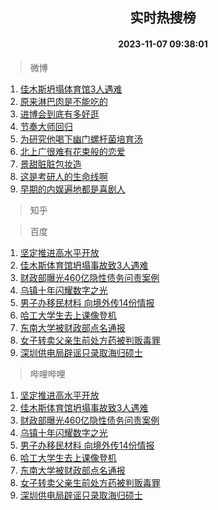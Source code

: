 <div align="center"><h2>实时热搜榜</h2><h4>2023-11-07 09:38:01</h4></div>

> 微博  

1. [佳木斯坍塌体育馆3人遇难](https://s.weibo.com/weibo?q=%23%E4%BD%B3%E6%9C%A8%E6%96%AF%E5%9D%8D%E5%A1%8C%E4%BD%93%E8%82%B2%E9%A6%863%E4%BA%BA%E9%81%87%E9%9A%BE%23&t=31&band_rank=1&Refer=top)<br />
2. [原来淋巴肉是不能吃的](https://s.weibo.com/weibo?q=%23%E5%8E%9F%E6%9D%A5%E6%B7%8B%E5%B7%B4%E8%82%89%E6%98%AF%E4%B8%8D%E8%83%BD%E5%90%83%E7%9A%84%23&t=31&band_rank=2&Refer=top)<br />
3. [进博会到底有多好逛](https://s.weibo.com/weibo?q=%23%E8%BF%9B%E5%8D%9A%E4%BC%9A%E5%88%B0%E5%BA%95%E6%9C%89%E5%A4%9A%E5%A5%BD%E9%80%9B%23&t=31&band_rank=3&Refer=top)<br />
4. [节奏大师回归](https://s.weibo.com/weibo?q=%E8%8A%82%E5%A5%8F%E5%A4%A7%E5%B8%88%E5%9B%9E%E5%BD%92&t=31&band_rank=4&Refer=top)<br />
5. [为研究他喝下幽门螺杆菌培育汤](https://s.weibo.com/weibo?q=%23%E4%B8%BA%E7%A0%94%E7%A9%B6%E4%BB%96%E5%96%9D%E4%B8%8B%E5%B9%BD%E9%97%A8%E8%9E%BA%E6%9D%86%E8%8F%8C%E5%9F%B9%E8%82%B2%E6%B1%A4%23&t=31&band_rank=5&Refer=top)<br />
6. [北上广很难有花束般的恋爱](https://s.weibo.com/weibo?q=%E5%8C%97%E4%B8%8A%E5%B9%BF%E5%BE%88%E9%9A%BE%E6%9C%89%E8%8A%B1%E6%9D%9F%E8%88%AC%E7%9A%84%E6%81%8B%E7%88%B1&t=31&band_rank=6&Refer=top)<br />
7. [景甜脏脏包妆造](https://s.weibo.com/weibo?q=%23%E6%99%AF%E7%94%9C%E8%84%8F%E8%84%8F%E5%8C%85%E5%A6%86%E9%80%A0%23&t=31&band_rank=7&Refer=top)<br />
8. [这是考研人的生命线啊](https://s.weibo.com/weibo?q=%E8%BF%99%E6%98%AF%E8%80%83%E7%A0%94%E4%BA%BA%E7%9A%84%E7%94%9F%E5%91%BD%E7%BA%BF%E5%95%8A&t=31&band_rank=8&Refer=top)<br />
9. [早期的内娱遍地都是喜剧人](https://s.weibo.com/weibo?q=%E6%97%A9%E6%9C%9F%E7%9A%84%E5%86%85%E5%A8%B1%E9%81%8D%E5%9C%B0%E9%83%BD%E6%98%AF%E5%96%9C%E5%89%A7%E4%BA%BA&t=31&band_rank=9&Refer=top)<br />

> 知乎  


> 百度  

1. [坚定推进高水平开放](https://www.baidu.com/s?wd=%E5%9D%9A%E5%AE%9A%E6%8E%A8%E8%BF%9B%E9%AB%98%E6%B0%B4%E5%B9%B3%E5%BC%80%E6%94%BE&sa=fyb_news&rsv_dl=fyb_news)<br />
2. [佳木斯体育馆坍塌事故致3人遇难](https://www.baidu.com/s?wd=%E4%BD%B3%E6%9C%A8%E6%96%AF%E4%BD%93%E8%82%B2%E9%A6%86%E5%9D%8D%E5%A1%8C%E4%BA%8B%E6%95%85%E8%87%B43%E4%BA%BA%E9%81%87%E9%9A%BE&sa=fyb_news&rsv_dl=fyb_news)<br />
3. [财政部曝光460亿隐性债务问责案例](https://www.baidu.com/s?wd=%E8%B4%A2%E6%94%BF%E9%83%A8%E6%9B%9D%E5%85%89460%E4%BA%BF%E9%9A%90%E6%80%A7%E5%80%BA%E5%8A%A1%E9%97%AE%E8%B4%A3%E6%A1%88%E4%BE%8B&sa=fyb_news&rsv_dl=fyb_news)<br />
4. [乌镇十年闪耀数字之光](https://www.baidu.com/s?wd=%E4%B9%8C%E9%95%87%E5%8D%81%E5%B9%B4%E9%97%AA%E8%80%80%E6%95%B0%E5%AD%97%E4%B9%8B%E5%85%89&sa=fyb_news&rsv_dl=fyb_news)<br />
5. [男子办移民材料 向境外传14份情报](https://www.baidu.com/s?wd=%E7%94%B7%E5%AD%90%E5%8A%9E%E7%A7%BB%E6%B0%91%E6%9D%90%E6%96%99+%E5%90%91%E5%A2%83%E5%A4%96%E4%BC%A014%E4%BB%BD%E6%83%85%E6%8A%A5&sa=fyb_news&rsv_dl=fyb_news)<br />
6. [哈工大学生去上课像登机](https://www.baidu.com/s?wd=%E5%93%88%E5%B7%A5%E5%A4%A7%E5%AD%A6%E7%94%9F%E5%8E%BB%E4%B8%8A%E8%AF%BE%E5%83%8F%E7%99%BB%E6%9C%BA&sa=fyb_news&rsv_dl=fyb_news)<br />
7. [东南大学被财政部点名通报](https://www.baidu.com/s?wd=%E4%B8%9C%E5%8D%97%E5%A4%A7%E5%AD%A6%E8%A2%AB%E8%B4%A2%E6%94%BF%E9%83%A8%E7%82%B9%E5%90%8D%E9%80%9A%E6%8A%A5&sa=fyb_news&rsv_dl=fyb_news)<br />
8. [女子转卖父亲生前处方药被判贩毒罪](https://www.baidu.com/s?wd=%E5%A5%B3%E5%AD%90%E8%BD%AC%E5%8D%96%E7%88%B6%E4%BA%B2%E7%94%9F%E5%89%8D%E5%A4%84%E6%96%B9%E8%8D%AF%E8%A2%AB%E5%88%A4%E8%B4%A9%E6%AF%92%E7%BD%AA&sa=fyb_news&rsv_dl=fyb_news)<br />
9. [深圳供电局辟谣只录取海归硕士](https://www.baidu.com/s?wd=%E6%B7%B1%E5%9C%B3%E4%BE%9B%E7%94%B5%E5%B1%80%E8%BE%9F%E8%B0%A3%E5%8F%AA%E5%BD%95%E5%8F%96%E6%B5%B7%E5%BD%92%E7%A1%95%E5%A3%AB&sa=fyb_news&rsv_dl=fyb_news)<br />

> 哔哩哔哩  

1. [坚定推进高水平开放](https://www.baidu.com/s?wd=%E5%9D%9A%E5%AE%9A%E6%8E%A8%E8%BF%9B%E9%AB%98%E6%B0%B4%E5%B9%B3%E5%BC%80%E6%94%BE&sa=fyb_news&rsv_dl=fyb_news)<br />
2. [佳木斯体育馆坍塌事故致3人遇难](https://www.baidu.com/s?wd=%E4%BD%B3%E6%9C%A8%E6%96%AF%E4%BD%93%E8%82%B2%E9%A6%86%E5%9D%8D%E5%A1%8C%E4%BA%8B%E6%95%85%E8%87%B43%E4%BA%BA%E9%81%87%E9%9A%BE&sa=fyb_news&rsv_dl=fyb_news)<br />
3. [财政部曝光460亿隐性债务问责案例](https://www.baidu.com/s?wd=%E8%B4%A2%E6%94%BF%E9%83%A8%E6%9B%9D%E5%85%89460%E4%BA%BF%E9%9A%90%E6%80%A7%E5%80%BA%E5%8A%A1%E9%97%AE%E8%B4%A3%E6%A1%88%E4%BE%8B&sa=fyb_news&rsv_dl=fyb_news)<br />
4. [乌镇十年闪耀数字之光](https://www.baidu.com/s?wd=%E4%B9%8C%E9%95%87%E5%8D%81%E5%B9%B4%E9%97%AA%E8%80%80%E6%95%B0%E5%AD%97%E4%B9%8B%E5%85%89&sa=fyb_news&rsv_dl=fyb_news)<br />
5. [男子办移民材料 向境外传14份情报](https://www.baidu.com/s?wd=%E7%94%B7%E5%AD%90%E5%8A%9E%E7%A7%BB%E6%B0%91%E6%9D%90%E6%96%99+%E5%90%91%E5%A2%83%E5%A4%96%E4%BC%A014%E4%BB%BD%E6%83%85%E6%8A%A5&sa=fyb_news&rsv_dl=fyb_news)<br />
6. [哈工大学生去上课像登机](https://www.baidu.com/s?wd=%E5%93%88%E5%B7%A5%E5%A4%A7%E5%AD%A6%E7%94%9F%E5%8E%BB%E4%B8%8A%E8%AF%BE%E5%83%8F%E7%99%BB%E6%9C%BA&sa=fyb_news&rsv_dl=fyb_news)<br />
7. [东南大学被财政部点名通报](https://www.baidu.com/s?wd=%E4%B8%9C%E5%8D%97%E5%A4%A7%E5%AD%A6%E8%A2%AB%E8%B4%A2%E6%94%BF%E9%83%A8%E7%82%B9%E5%90%8D%E9%80%9A%E6%8A%A5&sa=fyb_news&rsv_dl=fyb_news)<br />
8. [女子转卖父亲生前处方药被判贩毒罪](https://www.baidu.com/s?wd=%E5%A5%B3%E5%AD%90%E8%BD%AC%E5%8D%96%E7%88%B6%E4%BA%B2%E7%94%9F%E5%89%8D%E5%A4%84%E6%96%B9%E8%8D%AF%E8%A2%AB%E5%88%A4%E8%B4%A9%E6%AF%92%E7%BD%AA&sa=fyb_news&rsv_dl=fyb_news)<br />
9. [深圳供电局辟谣只录取海归硕士](https://www.baidu.com/s?wd=%E6%B7%B1%E5%9C%B3%E4%BE%9B%E7%94%B5%E5%B1%80%E8%BE%9F%E8%B0%A3%E5%8F%AA%E5%BD%95%E5%8F%96%E6%B5%B7%E5%BD%92%E7%A1%95%E5%A3%AB&sa=fyb_news&rsv_dl=fyb_news)<br />
